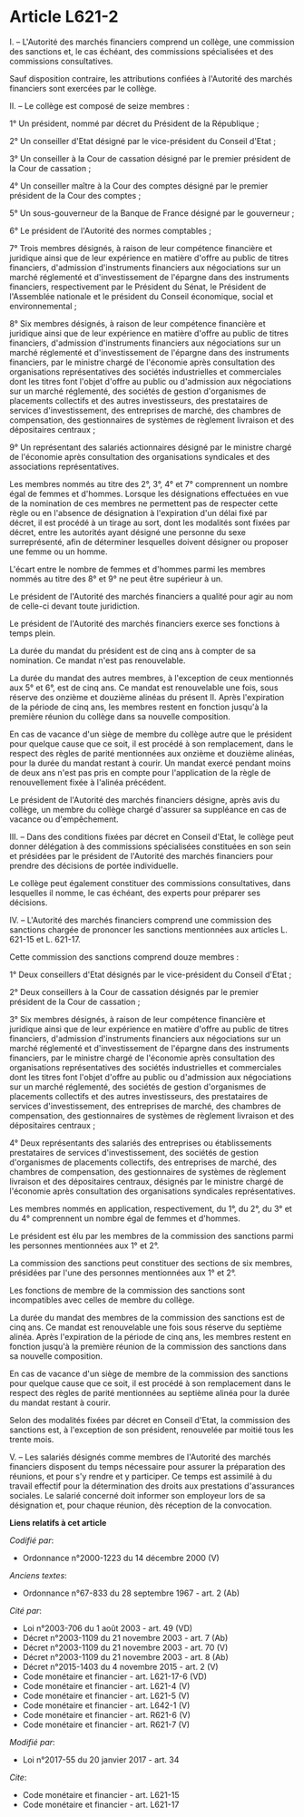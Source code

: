 # Article L621-2

I. – L'Autorité des marchés financiers comprend un collège, une commission des sanctions et, le cas échéant, des commissions
spécialisées et des commissions consultatives.

Sauf disposition contraire, les attributions confiées à l'Autorité des marchés financiers sont exercées par le collège.

II. – Le collège est composé de seize membres :

1° Un président, nommé par décret du Président de la République ;

2° Un conseiller d'Etat désigné par le vice-président du Conseil d'Etat ;

3° Un conseiller à la Cour de cassation désigné par le premier président de la Cour de cassation ;

4° Un conseiller maître à la Cour des comptes désigné par le premier président de la Cour des comptes ;

5° Un sous-gouverneur de la Banque de France désigné par le gouverneur ;

6° Le président de l'Autorité des normes comptables ;

7° Trois membres désignés, à raison de leur compétence financière et juridique ainsi que de leur expérience en matière
d'offre au public de titres financiers, d'admission d'instruments financiers aux négociations sur un marché réglementé et
d'investissement de l'épargne dans des instruments financiers, respectivement par le Président du Sénat, le Président de
l'Assemblée nationale et le président du Conseil économique, social et environnemental ;

8° Six membres désignés, à raison de leur compétence financière et juridique ainsi que de leur expérience en matière d'offre
au public de titres financiers, d'admission d'instruments financiers aux négociations sur un marché réglementé et
d'investissement de l'épargne dans des instruments financiers, par le ministre chargé de l'économie après consultation des
organisations représentatives des sociétés industrielles et commerciales dont les titres font l'objet d'offre au public ou
d'admission aux négociations sur un marché réglementé, des sociétés de gestion d'organismes de placements collectifs et des
autres investisseurs, des prestataires de services d'investissement, des entreprises de marché, des chambres de compensation,
des gestionnaires de systèmes de règlement livraison et des dépositaires centraux ;

9° Un représentant des salariés actionnaires désigné par le ministre chargé de l'économie après consultation des
organisations syndicales et des associations représentatives.

Les membres nommés au titre des 2°, 3°, 4° et 7° comprennent un nombre égal de femmes et d'hommes. Lorsque les désignations
effectuées en vue de la nomination de ces membres ne permettent pas de respecter cette règle ou en l'absence de désignation à
l'expiration d'un délai fixé par décret, il est procédé à un tirage au sort, dont les modalités sont fixées par décret, entre
les autorités ayant désigné une personne du sexe surreprésenté, afin de déterminer lesquelles doivent désigner ou proposer
une femme ou un homme.

L'écart entre le nombre de femmes et d'hommes parmi les membres nommés au titre des 8° et 9° ne peut être supérieur à un.

Le président de l'Autorité des marchés financiers a qualité pour agir au nom de celle-ci devant toute juridiction.

Le président de l'Autorité des marchés financiers exerce ses fonctions à temps plein.

La durée du mandat du président est de cinq ans à compter de sa nomination. Ce mandat n'est pas renouvelable.

La durée du mandat des autres membres, à l'exception de ceux mentionnés aux 5° et 6°, est de cinq ans. Ce mandat est
renouvelable une fois, sous réserve des onzième et douzième alinéas du présent II. Après l'expiration de la période de cinq
ans, les membres restent en fonction jusqu'à la première réunion du collège dans sa nouvelle composition.

En cas de vacance d'un siège de membre du collège autre que le président pour quelque cause que ce soit, il est procédé à son
remplacement, dans le respect des règles de parité mentionnées aux onzième et douzième alinéas, pour la durée du mandat
restant à courir. Un mandat exercé pendant moins de deux ans n'est pas pris en compte pour l'application de la règle de
renouvellement fixée à l'alinéa précédent.

Le président de l'Autorité des marchés financiers désigne, après avis du collège, un membre du collège chargé d'assurer sa
suppléance en cas de vacance ou d'empêchement.

III. – Dans des conditions fixées par décret en Conseil d'Etat, le collège peut donner délégation à des commissions
spécialisées constituées en son sein et présidées par le président de l'Autorité des marchés financiers pour prendre des
décisions de portée individuelle.

Le collège peut également constituer des commissions consultatives, dans lesquelles il nomme, le cas échéant, des experts
pour préparer ses décisions.

IV. – L'Autorité des marchés financiers comprend une commission des sanctions chargée de prononcer les sanctions mentionnées
aux articles L. 621-15 et L. 621-17.

Cette commission des sanctions comprend douze membres :

1° Deux conseillers d'Etat désignés par le vice-président du Conseil d'Etat ;

2° Deux conseillers à la Cour de cassation désignés par le premier président de la Cour de cassation ;

3° Six membres désignés, à raison de leur compétence financière et juridique ainsi que de leur expérience en matière d'offre
au public de titres financiers, d'admission d'instruments financiers aux négociations sur un marché réglementé et
d'investissement de l'épargne dans des instruments financiers, par le ministre chargé de l'économie après consultation des
organisations représentatives des sociétés industrielles et commerciales dont les titres font l'objet d'offre au public ou
d'admission aux négociations sur un marché réglementé, des sociétés de gestion d'organismes de placements collectifs et des
autres investisseurs, des prestataires de services d'investissement, des entreprises de marché, des chambres de compensation,
des gestionnaires de systèmes de règlement livraison et des dépositaires centraux ;

4° Deux représentants des salariés des entreprises ou établissements prestataires de services d'investissement, des sociétés
de gestion d'organismes de placements collectifs, des entreprises de marché, des chambres de compensation, des gestionnaires
de systèmes de règlement livraison et des dépositaires centraux, désignés par le ministre chargé de l'économie après
consultation des organisations syndicales représentatives.

Les membres nommés en application, respectivement, du 1°, du 2°, du 3° et du 4° comprennent un nombre égal de femmes et
d'hommes.

Le président est élu par les membres de la commission des sanctions parmi les personnes mentionnées aux 1° et 2°.

La commission des sanctions peut constituer des sections de six membres, présidées par l'une des personnes mentionnées aux 1°
et 2°.

Les fonctions de membre de la commission des sanctions sont incompatibles avec celles de membre du collège.

La durée du mandat des membres de la commission des sanctions est de cinq ans. Ce mandat est renouvelable une fois sous
réserve du septième alinéa. Après l'expiration de la période de cinq ans, les membres restent en fonction jusqu'à la première
réunion de la commission des sanctions dans sa nouvelle composition.

En cas de vacance d'un siège de membre de la commission des sanctions pour quelque cause que ce soit, il est procédé à son
remplacement dans le respect des règles de parité mentionnées au septième alinéa pour la durée du mandat restant à courir.

Selon des modalités fixées par décret en Conseil d'Etat, la commission des sanctions est, à l'exception de son président,
renouvelée par moitié tous les trente mois.

V. – Les salariés désignés comme membres de l'Autorité des marchés financiers disposent du temps nécessaire pour assurer la
préparation des réunions, et pour s'y rendre et y participer. Ce temps est assimilé à du travail effectif pour la
détermination des droits aux prestations d'assurances sociales. Le salarié concerné doit informer son employeur lors de sa
désignation et, pour chaque réunion, dès réception de la convocation.

**Liens relatifs à cet article**

_Codifié par_:

  - Ordonnance n°2000-1223 du 14 décembre 2000 (V)

_Anciens textes_:

  - Ordonnance n°67-833 du 28 septembre 1967 - art. 2 (Ab)

_Cité par_:

  - Loi n°2003-706 du 1 août 2003 - art. 49 (VD)
  - Décret n°2003-1109 du 21 novembre 2003 - art. 7 (Ab)
  - Décret n°2003-1109 du 21 novembre 2003 - art. 70 (V)
  - Décret n°2003-1109 du 21 novembre 2003 - art. 8 (Ab)
  - Décret n°2015-1403 du 4 novembre 2015 - art. 2 (V)
  - Code monétaire et financier - art. L621-17-6 (VD)
  - Code monétaire et financier - art. L621-4 (V)
  - Code monétaire et financier - art. L621-5 (V)
  - Code monétaire et financier - art. L642-1 (V)
  - Code monétaire et financier - art. R621-6 (V)
  - Code monétaire et financier - art. R621-7 (V)

_Modifié par_:

  - Loi n°2017-55 du 20 janvier 2017 - art. 34

_Cite_:

  - Code monétaire et financier - art. L621-15
  - Code monétaire et financier - art. L621-17
